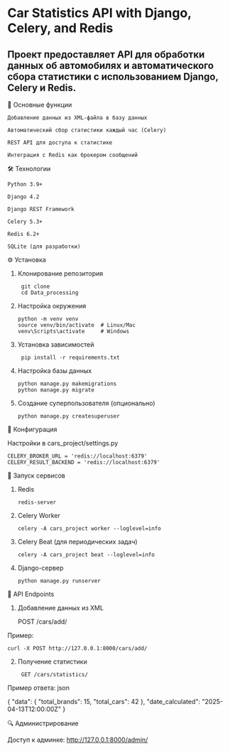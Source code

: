# Car Statistics API with Django, Celery, and Redis

## Проект предоставляет API для обработки данных об автомобилях и автоматического сбора статистики с использованием Django, Celery и Redis.
🚀 Основные функции

    Добавление данных из XML-файла в базу данных

    Автоматический сбор статистики каждый час (Celery)

    REST API для доступа к статистике

    Интеграция с Redis как брокером сообщений

🛠 Технологии

    Python 3.9+

    Django 4.2

    Django REST Framework

    Celery 5.3+

    Redis 6.2+

    SQLite (для разработки)

⚙️ Установка
1. Клонирование репозитория

        git clone
        cd Data_processing
2. Настройка окружения

       python -m venv venv
       source venv/bin/activate  # Linux/Mac
       venv\Scripts\activate     # Windows

3. Установка зависимостей

        pip install -r requirements.txt

4. Настройка базы данных

       python manage.py makemigrations
       python manage.py migrate

5. Создание суперпользователя (опционально)

       python manage.py createsuperuser

🔧 Конфигурация

Настройки в cars_project/settings.py


    CELERY_BROKER_URL = 'redis://localhost:6379'
    CELERY_RESULT_BACKEND = 'redis://localhost:6379'

🚦 Запуск сервисов
1. Redis

       redis-server

2. Celery Worker

       celery -A cars_project worker --loglevel=info

3. Celery Beat (для периодических задач)

       celery -A cars_project beat --loglevel=info

4. Django-сервер

       python manage.py runserver

📡 API Endpoints
1. Добавление данных из XML


    POST /cars/add/

Пример:

    curl -X POST http://127.0.0.1:8000/cars/add/

2. Получение статистики

        GET /cars/statistics/

Пример ответа:
json

{
    "data": {
        "total_brands": 15,
        "total_cars": 42
    },
    "date_calculated": "2025-04-13T12:00:00Z"
}

🔍 Администрирование

Доступ к админке:
http://127.0.0.1:8000/admin/
